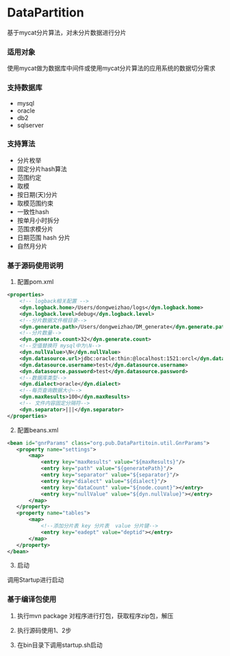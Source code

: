 # DataPartition
基于mycat分片算法，对未分片数据进行分片
### 适用对象
使用mycat做为数据库中间件或使用mycat分片算法的应用系统的数据切分需求
### 支持数据库
+ mysql
+ oracle
+ db2
+ sqlserver

### 支持算法
+ 分片枚举
+ 固定分片hash算法
+ 范围约定
+ 取模
+ 按日期(天)分片
+ 取模范围约束
+ 一致性hash
+ 按单月小时拆分
+ 范围求模分片
+ 日期范围 hash 分片
+ 自然月分片

### 基于源码使用说明
1. 配置pom.xml
```xml
<properties>
    <!-- logback相关配置 -->
    <dyn.logback.home>/Users/dongweizhao/logs</dyn.logback.home>
    <dyn.logback.level>debug</dyn.logback.level>
    <!--分片数据文件根目录-->
    <dyn.generate.path>/Users/dongweizhao/DM_generate</dyn.generate.path>
    <!--分片数量-->
    <dyn.generate.count>32</dyn.generate.count>
    <!--空值替换符 mysql中为\N-->
    <dyn.nullValue>\N</dyn.nullValue>
    <dyn.datasource.url>jdbc:oracle:thin:@localhost:1521:orcl</dyn.datasource.url>
    <dyn.datasource.username>test</dyn.datasource.username>
    <dyn.datasource.password>test</dyn.datasource.password>
    <!--数据库类型-->
    <dyn.dialect>oracle</dyn.dialect>
    <!--每页查询数据大小-->
    <dyn.maxResults>100</dyn.maxResults>
    <!-- 文件内容固定分隔符-->
    <dyn.separator>|||</dyn.separator>
</properties>
```
2. 配置beans.xml
 ```xml
 <bean id="gnrParams" class="org.pub.DataPartitoin.util.GnrParams">
    <property name="settings">
        <map>
            <entry key="maxResults" value="${maxResults}"/>
            <entry key="path" value="${generatePath}"/>
            <entry key="separator" value="${separator}"/>
            <entry key="dialect" value="${dialect}"/>
            <entry key="dataCount" value="${node.count}"></entry>
            <entry key="nullValue" value="${dyn.nullValue}"></entry>
        </map>
    </property>
    <property name="tables">
        <map>
            <!--添加分片表 key 分片表  value 分片键-->
            <entry key="eadept" value="deptid"></entry>
        </map>
    </property>
</bean>
 ```
3. 启动

  调用Startup进行启动

### 基于编译包使用
1.  执行mvn package 对程序进行打包，获取程序zip包，解压

1. 执行源码使用1、2步

2. 在bin目录下调用startup.sh启动
